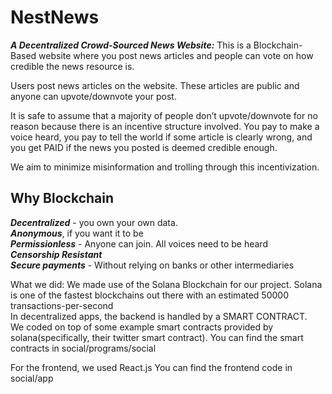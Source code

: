 

# NestNews


***A Decentralized Crowd-Sourced News Website:*** 
This is a Blockchain-Based website where you post news articles and people can vote on how credible the news resource is.

Users post news articles on the website. These articles are public and anyone can upvote/downvote your post.

It is safe to assume that a majority of people don’t upvote/downvote for no reason because there is an incentive structure involved. You pay to make a
voice heard, you pay to tell the world if some article is clearly wrong, and you get PAID if the news you posted is deemed credible enough.

We aim to minimize misinformation and trolling through this incentivization. 


## Why Blockchain
***Decentralized*** - you own your own data.  
***Anonymous***, if you want it to be  
***Permissionless*** - Anyone can join. All voices need to be heard  
***Censorship Resistant***  
***Secure payments*** - Without relying on banks or other intermediaries 


What we did: 
We made use of the Solana Blockchain for our project. Solana is one of the fastest blockchains out there with an estimated 50000 transactions-per-second   
In decentralized apps, the backend is handled by a SMART CONTRACT.  
We coded on top of some example smart contracts provided by solana(specifically, their twitter smart contract). 
You can find the smart contracts in social/programs/social 

For the frontend, we used React.js 
You can find the frontend code in social/app 
